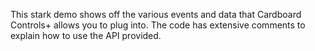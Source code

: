 This stark demo shows off the various events and data that Cardboard Controls+ allows you to plug into. The code has extensive comments to explain how to use the API provided.
